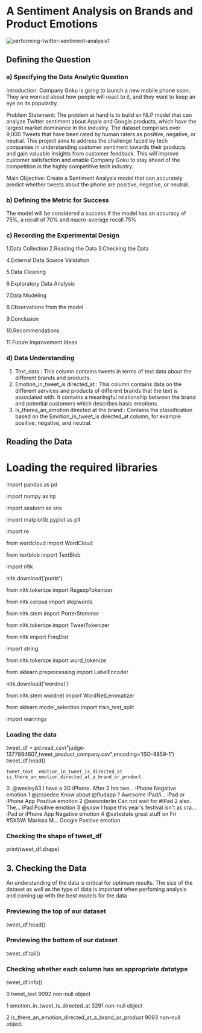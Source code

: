 # A Sentiment Analysis on Brands and Product Emotions
![performing-twitter-sentiment-analysis1](https://user-images.githubusercontent.com/117165965/225626996-b827379b-04c7-4c15-a9ac-7e1cbdf7083d.jpg)
## Defining the Question
### a) Specifying the Data Analytic Question
Introduction: Company Goku is going to launch a new mobile phone soon. They are worried about how people will react to it, and they want to keep an eye on its popularity.

Problem Statement: The problem at hand is to build an NLP model that can analyze Twitter sentiment about Apple and Google products, which have the largest market dominance in the industry. The dataset comprises over 9,000 Tweets that have been rated by human raters as positive, negative, or neutral. This project aims to address the challenge faced by tech companies in understanding customer sentiment towards their products and gain valuable insights from customer feedback. This will improve customer satisfaction and enable Company Goku to stay ahead of the competition in the highly competitive tech industry.

Main Objective: Create a Sentiment Analysis model that can accurately predict whether tweets about the phone are positive, negative, or neutral.
### b) Defining the Metric for Success
The model will be considered a success if the model has an accuracy of 75%, a recall of 70% and macro-average recall 75%
### c) Recording the Experimental Design
1.Data Collection
2.Reading the Data
3.Checking the Data

4.External Data Source Validation

5.Data Cleaning

6.Exploratory Data Analysis

7.Data Modeling

8.Observations from the model

9.Conclusion

10.Recommendations

11.Future Improvement Ideas
### d) Data Understanding
1) Text_data : This column contains tweets in terms of text data about the different brands and products.
2) Emotion_in_tweet_is directed_at : This column contains data on the different services and products of different brands that the text is associated with. It contains a meaningful relationship between the brand and potential customers which describes basic emotions.
3) Is_therea_an_emotion directed at the brand :	Contains the classification based on the Emotion_in_tweet_is directed_at column, for example positive, negative, and neutral.

## Reading the Data
# Loading the required libraries 
import pandas as pd


import numpy as np


import seaborn as sns


import matplotlib.pyplot as plt



import re


from wordcloud import WordCloud


from textblob import TextBlob



import nltk


nltk.download('punkt')


from nltk.tokenize import RegexpTokenizer


from nltk.corpus import stopwords


from nltk.stem import PorterStemmer


from nltk.tokenize import TweetTokenizer


from nltk import FreqDist


import string


from nltk.tokenize import word_tokenize


from sklearn.preprocessing import LabelEncoder



nltk.download('wordnet')


from nltk.stem.wordnet import WordNetLemmatizer



from sklearn.model_selection import train_test_split



import warnings

### Loading the data 
tweet_df = pd.read_csv("judge-1377884607_tweet_product_company.csv",encoding='ISO-8859-1')
tweet_df.head()

	tweet_text	emotion_in_tweet_is_directed_at	is_there_an_emotion_directed_at_a_brand_or_product
0	.@wesley83 I have a 3G iPhone. After 3 hrs twe...	iPhone	Negative emotion
1	@jessedee Know about @fludapp ? Awesome iPad/i...	iPad or iPhone App	Positive emotion
2	@swonderlin Can not wait for #iPad 2 also. The...	iPad	Positive emotion
3	@sxsw I hope this year's festival isn't as cra...	iPad or iPhone App	Negative emotion
4	@sxtxstate great stuff on Fri #SXSW: Marissa M...	Google	Positive emotion

### Checking the shape of tweet_df

print(tweet_df.shape)

## 3. Checking the Data

An understanding of the data is critical for optimum results. The size of the dataset as well as the type of data is important when perfoming analysis and coming up with the best models for the data

### Previewing the top of our dataset
tweet_df.head()

### Previewing the bottom of our dataset

tweet_df.tail()

### Checking whether each column has an appropriate datatype

tweet_df.info()

 0   tweet_text                                          9092 non-null   object
 

 1   emotion_in_tweet_is_directed_at                     3291 non-null   object
 
 
 2   is_there_an_emotion_directed_at_a_brand_or_product  9093 non-null   object
 
 
